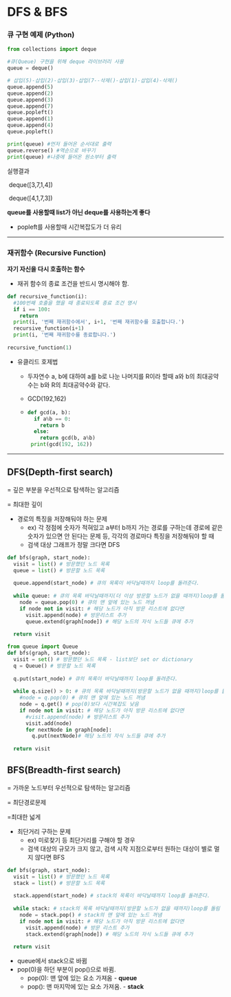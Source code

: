 # DFS & BFS

### 큐 구현 예제 (Python)

```python
from collections import deque

#큐(Queue) 구현을 위해 deque 라이브러리 사용
queue = deque()

# 삽입(5)-삽입(2)-삽입(3)-삽입(7--삭제()-삽입(1)-삽입(4)-삭제()
queue.append(5)
queue.append(2)
queue.append(3)
queue.append(7)
queue.popleft()
queue.append(1)
queue.append(4)
queue.popleft()

print(queue) #먼저 들어온 순서대로 출력
queue.reverse() #역순으로 바꾸기
print(queue) #나중에 들어온 원소부터 출력
```

실행결과

​	deque([3,7,1,4])

​	deque([4,1,7,3])

**queue를 사용할때 list가 아닌 deque를 사용하는게 좋다**

- popleft를 사용할때 시간복잡도가 더 유리



------

### 재귀함수 (Recursive Function)

**자기 자신을 다시 호출하는 함수**

- 재귀 함수의 종료 조건을 반드시 명시해야 함.

```python
def recursive_function(i):
  #100번째 호출을 했을 때 종료되도록 종료 조건 명시
  if i == 100:
    return
  print(i, '번째 재귀함수에서', i+1, '번째 재귀함수를 호출합니다.')
  recursive_function(i+1)
  print(i, '번째 재귀함수를 종료합니다.')
 
recursive_function(1)
```

- 유클리드 호제법

  - 두자연수 a, b에 대하여 a를 b로 나눈 나머지를 R이라 할때 a와 b의 최대공약수는 b와 R의 최대공약수와 같다.

  - GCD(192,162)

  - ```python
    def gcd(a, b):
      if a%b == 0:
        return b
      else:
        return gcd(b, a%b)
     print(gcd(192, 162))
    ```



------

## DFS(Depth-first search)

= 깊은 부분을 우선적으로 탐색하는 알고리즘

= 최대한 깊이

- 경로의 특징을 저장해둬야 하는 문제
  - ex) 각 정점에 숫자가 적혀있고 a부터 b까지 가는 경로를 구하는데 경로에 같은 숫자가 있으면 안 된다는 문제 등, 각각의 경로마다 특징을 저장해둬야 할 때
  - 검색 대상 그래프가 정말 크다면 DFS

```python
def bfs(graph, start_node):
  visit = list() # 방문했던 노드 목록
  queue = list() # 방문할 노드 목록
  
  queue.append(start_node) # 큐의 목록이 바닥날때까지 loop를 돌려준다.
  
  while queue: # 큐의 목록 바닥날때까지(더 이상 방문할 노드가 없을 때까지)loop를 돌림
    node = queue.pop(0) # 큐의 맨 앞에 있는 노드 꺼냄
    if node not in visit: # 해당 노드가 아직 방문 리스트에 없다면
      visit.append(node) # 방문리스트 추가
      queue.extend(graph[node]) # 해당 노드의 자식 노드들 큐에 추가
      
  return visit
```

```python
from queue import Queue
def bfs(graph, start_node):
  visit = set() # 방문했던 노드 목록 - list보단 set or dictionary
  q = Queue() # 방문할 노드 목록
  
  q.put(start_node) # 큐의 목록이 바닥날때까지 loop를 돌려준다.
  
  while q.size() > 0: # 큐의 목록 바닥날때까지(방문할 노드가 없을 때까지)loop를 돌림
    #node = q.pop(0) # 큐의 맨 앞에 있는 노드 꺼냄
    node = q.get() # pop(0)보다 시간복잡도 낮음
    if node not in visit: # 해당 노드가 아직 방문 리스트에 없다면
      #visit.append(node) # 방문리스트 추가
      visit.add(node)
      for nextNode in graph[node]:
        q.put(nextNode)# 해당 노드의 자식 노드들 큐에 추가
      
  return visit
```



## BFS(Breadth-first search)

= 가까운 노드부터 우선적으로 탐색하는 알고리즘

= 최단경로문제

=최대한 넓게

- 최단거리 구하는 문제
  - ex) 미로찾기 등 최단거리를 구해야 할 경우
  - 검색 대상의 규모가 크지 않고, 검색 시작 지점으로부터 원하는 대상이 별로 멀지 않다면 BFS

```python
def bfs(graph, start_node):
  visit = list() # 방문했던 노드 목록
  stack = list() # 방문할 노드 목록
  
  stack.append(start_node) # stack의 목록이 바닥날때까지 loop를 돌려준다.
  
  while stack: # stack의 목록 바닥날때까지(방문할 노드가 없을 때까지)loop를 돌림
    node = stack.pop() # stack의 맨 앞에 있는 노드 꺼냄
    if node not in visit: # 해당 노드가 아직 방문 리스트에 없다면
      visit.append(node) # 방문 리스트 추가
      stack.extend(graph[node]) # 해당 노드의 자식 노드들 큐에 추가
      
  return visit
```

- queue에서 stack으로 바뀜
- pop(0)을 하던 부분이 pop()으로 바뀜.
  - pop(0): 맨 앞에 있는 요소 가져옴 - **queue**
  - pop(): 맨 마지막에 있는 요소 가져옴. - **stack**



